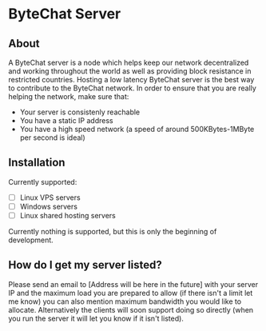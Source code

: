 # ByteChat Server
## About
A ByteChat server is a node which helps keep our network decentralized and working throughout the world as well as providing block resistance in restricted countries. Hosting a low latency ByteChat server is the best way to contribute to the ByteChat network. In order to ensure that you are really helping the network, make sure that:
 - Your server is consistenly reachable
 - You have a static IP address
 - You have a high speed network (a speed of around 500KBytes-1MByte per second is ideal)
 
## Installation
Currently supported:
 - [ ] Linux VPS servers
 - [ ] Windows servers
 - [ ] Linux shared hosting servers
 
Currently nothing is supported, but this is only the beginning of development.

## How do I get my server listed?
Please send an email to [Address will be here in the future] with your server IP and the maximum load you are prepared to allow (if there isn't a limit let me know) you can also mention maximum bandwidth you would like to allocate. Alternatively the clients will soon support doing so directly (when you run the server it will let you know if it isn't listed).

 
